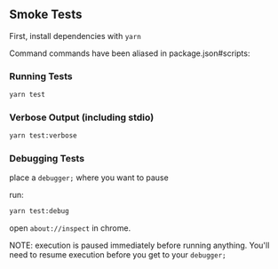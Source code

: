 ## Smoke Tests

First, install dependencies with `yarn`

Command commands have been aliased in package.json#scripts:

### Running Tests

```bash
yarn test
```

### Verbose Output (including stdio)

```bash
yarn test:verbose
```

### Debugging Tests

place a `debugger;` where you want to pause

run:
```bash
yarn test:debug
```

open `about://inspect` in chrome.

NOTE: execution is paused immediately before running anything. You'll need to resume execution before you get to your `debugger;`
